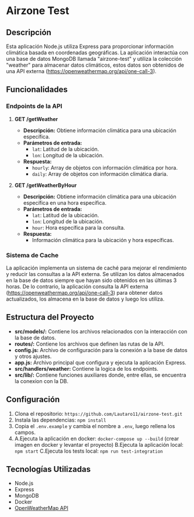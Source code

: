 # Airzone Test

## Descripción
Esta aplicación Node.js utiliza Express para proporcionar información climática basada en coordenadas geográficas. La aplicación interactúa con una base de datos MongoDB llamada "airzone-test" y utiliza la colección "weather" para almacenar datos climáticos, estos datos son obtenidos de una API externa (https://openweathermap.org/api/one-call-3).

## Funcionalidades

### Endpoints de la API

1. **GET /getWeather**
   - **Descripción:** Obtiene información climática para una ubicación específica.
   - **Parámetros de entrada:**
     - `lat`: Latitud de la ubicación.
     - `lon`: Longitud de la ubicación.
   - **Respuesta:**
     - `hourly`: Array de objetos con información climática por hora.
     - `daily`: Array de objetos con información climática diaria.

2. **GET /getWeatherByHour**
   - **Descripción:** Obtiene información climática para una ubicación específica en una hora específica.
   - **Parámetros de entrada:**
     - `lat`: Latitud de la ubicación.
     - `lon`: Longitud de la ubicación.
     - `hour`: Hora específica para la consulta.
   - **Respuesta:**
     - Información climática para la ubicación y hora específicas.

### Sistema de Cache

La aplicación implementa un sistema de caché para mejorar el rendimiento y reducir las consultas a la API externa. Se utilizan los datos almacenados en la base de datos siempre que hayan sido obtenidos en las últimas 3 horas. De lo contrario, la aplicación consulta la API externa (https://openweathermap.org/api/one-call-3) para obtener datos actualizados, los almacena en la base de datos y luego los utiliza.

## Estructura del Proyecto

- **src/models/:** Contiene los archivos relacionados con la interacción con la base de datos.
- **routes/:** Contiene los archivos que definen las rutas de la API.
- **config.js:** Archivo de configuración para la conexión a la base de datos y otros ajustes.
- **app.js:** Archivo principal que configura y ejecuta la aplicación Express.
- **src/handlers/weather:** Contiene la logica de los endpoints.
- **src/lib/:** Contiene funciones auxiliares donde, entre ellas, se encuentra la conexion con la DB.

## Configuración

1. Clona el repositorio: `https://github.com/Lautaro11/airzone-test.git`
2. Instala las dependencias: `npm install`
3. Copia el `.env.example` y cambia el nombre a `.env`, luego rellena los campos.
4. 
    A.Ejecuta la aplicación en docker: `docker-compose up --build` (crear imagen en docker y levantar el proyecto)
    B.Ejecuta la aplicación local: `npm start`
    C.Ejecuta los tests local: `npm run test-integration`

## Tecnologías Utilizadas

- Node.js
- Express
- MongoDB
- Docker
- [OpenWeatherMap API](https://openweathermap.org/api/one-call-3)

